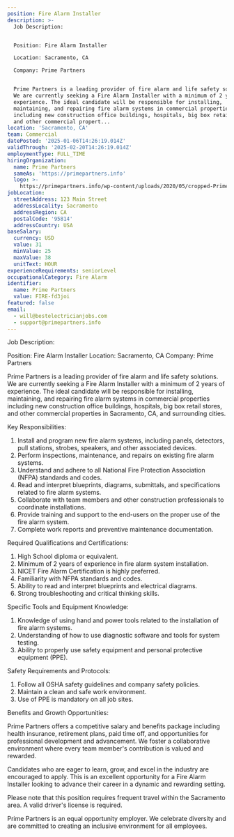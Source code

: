 ```yaml
---
position: Fire Alarm Installer
description: >-
  Job Description:


  Position: Fire Alarm Installer

  Location: Sacramento, CA

  Company: Prime Partners


  Prime Partners is a leading provider of fire alarm and life safety solutions.
  We are currently seeking a Fire Alarm Installer with a minimum of 2 years of
  experience. The ideal candidate will be responsible for installing,
  maintaining, and repairing fire alarm systems in commercial properties
  including new construction office buildings, hospitals, big box retail stores,
  and other commercial propert...
location: 'Sacramento, CA'
team: Commercial
datePosted: '2025-01-06T14:26:19.014Z'
validThrough: '2025-02-20T14:26:19.014Z'
employmentType: FULL_TIME
hiringOrganization:
  name: Prime Partners
  sameAs: 'https://primepartners.info'
  logo: >-
    https://primepartners.info/wp-content/uploads/2020/05/cropped-Prime-Partners-Logo-NO-BG-1-1.png
jobLocation:
  streetAddress: 123 Main Street
  addressLocality: Sacramento
  addressRegion: CA
  postalCode: '95814'
  addressCountry: USA
baseSalary:
  currency: USD
  value: 31
  minValue: 25
  maxValue: 38
  unitText: HOUR
experienceRequirements: seniorLevel
occupationalCategory: Fire Alarm
identifier:
  name: Prime Partners
  value: FIRE-fd3joi
featured: false
email:
  - will@bestelectricianjobs.com
  - support@primepartners.info
---
```




Job Description:

Position: Fire Alarm Installer
Location: Sacramento, CA
Company: Prime Partners

Prime Partners is a leading provider of fire alarm and life safety solutions. We are currently seeking a Fire Alarm Installer with a minimum of 2 years of experience. The ideal candidate will be responsible for installing, maintaining, and repairing fire alarm systems in commercial properties including new construction office buildings, hospitals, big box retail stores, and other commercial properties in Sacramento, CA, and surrounding cities.

Key Responsibilities:

1. Install and program new fire alarm systems, including panels, detectors, pull stations, strobes, speakers, and other associated devices.
2. Perform inspections, maintenance, and repairs on existing fire alarm systems.
3. Understand and adhere to all National Fire Protection Association (NFPA) standards and codes.
4. Read and interpret blueprints, diagrams, submittals, and specifications related to fire alarm systems.
5. Collaborate with team members and other construction professionals to coordinate installations.
6. Provide training and support to the end-users on the proper use of the fire alarm system.
7. Complete work reports and preventive maintenance documentation.

Required Qualifications and Certifications:

1. High School diploma or equivalent.
2. Minimum of 2 years of experience in fire alarm system installation.
3. NICET Fire Alarm Certification is highly preferred.
4. Familiarity with NFPA standards and codes.
5. Ability to read and interpret blueprints and electrical diagrams.
6. Strong troubleshooting and critical thinking skills.

Specific Tools and Equipment Knowledge:

1. Knowledge of using hand and power tools related to the installation of fire alarm systems.
2. Understanding of how to use diagnostic software and tools for system testing.
3. Ability to properly use safety equipment and personal protective equipment (PPE).

Safety Requirements and Protocols:

1. Follow all OSHA safety guidelines and company safety policies.
2. Maintain a clean and safe work environment.
3. Use of PPE is mandatory on all job sites.

Benefits and Growth Opportunities:

Prime Partners offers a competitive salary and benefits package including health insurance, retirement plans, paid time off, and opportunities for professional development and advancement. We foster a collaborative environment where every team member's contribution is valued and rewarded. 

Candidates who are eager to learn, grow, and excel in the industry are encouraged to apply. This is an excellent opportunity for a Fire Alarm Installer looking to advance their career in a dynamic and rewarding setting. 

Please note that this position requires frequent travel within the Sacramento area. A valid driver's license is required. 

Prime Partners is an equal opportunity employer. We celebrate diversity and are committed to creating an inclusive environment for all employees.
